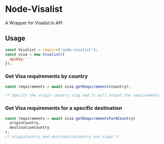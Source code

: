 # Node-Visalist

A Wrapper for Visalist.io API

## Usage

```javascript
const Visalist = require('node-visalist');
const visa = new Visalist({
  apiKey: ''
});
```

### Get Visa requirements by country

```javascript
const requirements = await visa.getRequirements(country);

/* Specify the origin country slug and it will output the requirements for every country in the world (or at least in the database) */
```

### Get Visa requirements for a specific destination

```javascript
const requirements = await visa.getRequirementsForACountry(
  originCountry,
  destinationCountry
);
/* originCountry and destinationCountry are slugs */
```

